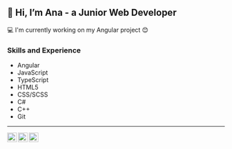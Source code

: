 ## 👋 Hi, I’m Ana - a Junior Web Developer

  :computer: I'm currently working on my Angular project :blush:
  

### Skills and Experience

* Angular
* JavaScript
* TypeScript
* HTML5
* CSS/SCSS
* C#
* C++
* Git

<hr>

[<img align="left" alt="LinkedIn | LinkedIn" width="22px" src="https://cdn.jsdelivr.net/npm/simple-icons@v3/icons/linkedin.svg" />][linkedin]
[<img align="left" alt="Instagram | Instagram" width="22px" src="https://cdn.jsdelivr.net/npm/simple-icons@v3/icons/instagram.svg" />][instagram]
[<img align="left" alt="Facebook | Facebook" width="22px" src="https://cdn.jsdelivr.net/npm/simple-icons@v3/icons/facebook.svg" />][facebook]

[facebook]: https://www.facebook.com/AnneMaghradze/
[linkedin]: https://www.linkedin.com/in/ana-maghradze-0440351b5/
[instagram]: https://www.instagram.com/anne_maghradze/
